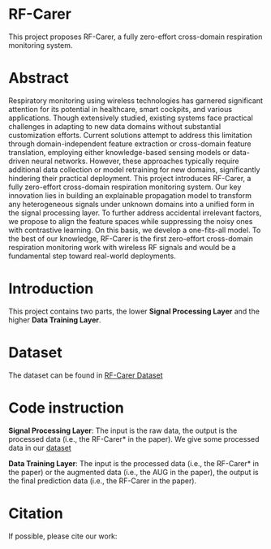 # RF-Carer
This project proposes RF-Carer, a fully zero-effort cross-domain respiration monitoring system.

# Abstract
Respiratory monitoring using wireless technologies has garnered significant attention for its potential in healthcare, smart cockpits, and various applications. Though extensively studied, existing systems face practical challenges in adapting to new data domains without substantial customization efforts. Current solutions attempt to address this limitation through domain-independent feature extraction or cross-domain feature translation, employing either knowledge-based sensing models or data-driven neural networks. However, these approaches typically require additional data collection or model retraining for new domains, significantly hindering their practical deployment. This project introduces RF-Carer, a fully zero-effort cross-domain respiration monitoring system. Our key innovation lies in building an explainable propagation model to transform any heterogeneous signals under unknown domains into a unified form in the signal processing layer. To further address accidental irrelevant factors, we propose to align the feature spaces while suppressing the noisy ones with contrastive learning. On this basis, we develop a one-fits-all model. To the best of our knowledge, RF-Carer is the first zero-effort cross-domain respiration monitoring work with wireless RF signals and would be a fundamental step toward real-world deployments. 

# Introduction

This project contains two parts, the lower **Signal Processing Layer** and the higher **Data Training Layer**. 

# Dataset
The dataset can be found in [RF-Carer Dataset](https://drive.google.com/drive/folders/1fX-nAjrjg7fBlwBQtSeDgTav1de6OnMJ?usp=drive_link)

# Code instruction

**Signal Processing Layer**: The input is the raw data, the output is the processed data (i.e., the RF-Carer* in the paper). We give some processed data in our [dataset](https://drive.google.com/drive/folders/1-i_IeHzX8VMRaH8-5FLwaCGnPl_b7e0z?usp=drive_link)

**Data Training Layer**: The input is the processed data (i.e., the RF-Carer* in the paper) or the augmented data (i.e., the AUG in the paper), the output is the final prediction data (i.e., the RF-Carer in the paper).

# Citation

If possible, please cite our work:
